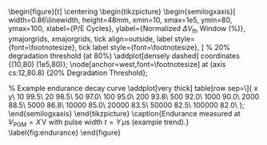\begin{figure}[t]
\centering
\begin{tikzpicture}
\begin{semilogxaxis}[
  width=0.86\linewidth,
  height=48mm,
  xmin=10, xmax=1e5,
  ymin=80, ymax=100,
  xlabel={P/E Cycles},
  ylabel={Normalized $\Delta V_{\mathrm{th}}$ Window (\%)},
  ymajorgrids, xmajorgrids,
  tick align=outside,
  label style={font=\footnotesize},
  tick label style={font=\footnotesize},
]
% 20% degradation threshold (at 80%)
\addplot[densely dashed] coordinates {(10,80) (1e5,80)};
\node[anchor=west,font=\footnotesize] at (axis cs:12,80.8) {20\% Degradation Threshold};

% Example endurance decay curve
\addplot[very thick] table[row sep=\\]{
x   y\\
10  99.5\\
20  98.5\\
50  97.0\\
100 95.0\\
200 93.8\\
500 92.0\\
1000 90.0\\
2000 88.5\\
5000 86.8\\
10000 85.0\\
20000 83.5\\
50000 82.5\\
100000 82.0\\
};
\end{semilogxaxis}
\end{tikzpicture}
\caption{Endurance measured at $V_{\mathrm{PGM}}=X\,\mathrm{V}$ with pulse width $t=Y\,\mu\mathrm{s}$ (example trend).}
\label{fig:endurance}
\end{figure}
